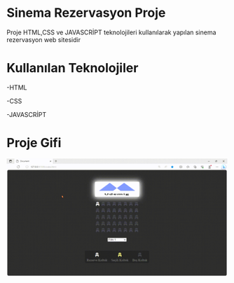 <h1>Sinema Rezervasyon Proje</h1>

Proje HTML,CSS ve JAVASCRİPT teknolojileri kullanılarak yapılan sinema rezervasyon web sitesidir

<h1>Kullanılan Teknolojiler</h1>

-HTML

-CSS

-JAVASCRİPT

<h1>Proje Gifi</h1>

<img src="images/Document-Profil-1-Microsoft_-Edge-2023-10-18-22-20-30.gif"/>
